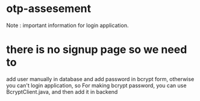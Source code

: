 # otp-assesement

Note : important information for login application.
# there is no signup page so we need to 
 add user manually in database and 
 add password in bcrypt form, otherwise you can't login application, so
 For making  bcrypt password, you can use BcryptClient.java, and then add it in backend
